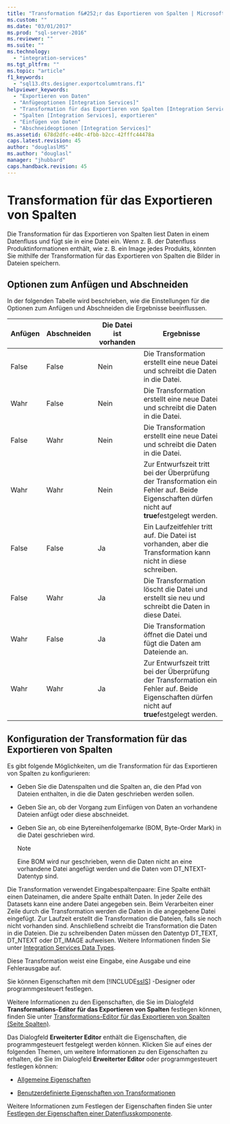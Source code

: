 ```yaml
---
title: "Transformation f&#252;r das Exportieren von Spalten | Microsoft Docs"
ms.custom: ""
ms.date: "03/01/2017"
ms.prod: "sql-server-2016"
ms.reviewer: ""
ms.suite: ""
ms.technology: 
  - "integration-services"
ms.tgt_pltfrm: ""
ms.topic: "article"
f1_keywords: 
  - "sql13.dts.designer.exportcolumntrans.f1"
helpviewer_keywords: 
  - "Exportieren von Daten"
  - "Anfügeoptionen [Integration Services]"
  - "Transformation für das Exportieren von Spalten [Integration Services]"
  - "Spalten [Integration Services], exportieren"
  - "Einfügen von Daten"
  - "Abschneideoptionen [Integration Services]"
ms.assetid: 678d2dfc-e40c-4fbb-b2cc-42fffc44478a
caps.latest.revision: 45
author: "douglaslMS"
ms.author: "douglasl"
manager: "jhubbard"
caps.handback.revision: 45
---
```

# Transformation f&#252;r das Exportieren von Spalten
  Die Transformation für das Exportieren von Spalten liest Daten in einem Datenfluss und fügt sie in eine Datei ein. Wenn z. B. der Datenfluss Produktinformationen enthält, wie z. B. ein Image jedes Produkts, könnten Sie mithilfe der Transformation für das Exportieren von Spalten die Bilder in Dateien speichern.  
  
## Optionen zum Anfügen und Abschneiden  
 In der folgenden Tabelle wird beschrieben, wie die Einstellungen für die Optionen zum Anfügen und Abschneiden die Ergebnisse beeinflussen.  
  
|Anfügen|Abschneiden|Die Datei ist vorhanden|Ergebnisse|  
|------------|--------------|-----------------|-------------|  
|False|False|Nein|Die Transformation erstellt eine neue Datei und schreibt die Daten in die Datei.|  
|Wahr|False|Nein|Die Transformation erstellt eine neue Datei und schreibt die Daten in die Datei.|  
|False|Wahr|Nein|Die Transformation erstellt eine neue Datei und schreibt die Daten in die Datei.|  
|Wahr|Wahr|Nein|Zur Entwurfszeit tritt bei der Überprüfung der Transformation ein Fehler auf. Beide Eigenschaften dürfen nicht auf **true**festgelegt werden.|  
|False|False|Ja|Ein Laufzeitfehler tritt auf. Die Datei ist vorhanden, aber die Transformation kann nicht in diese schreiben.|  
|False|Wahr|Ja|Die Transformation löscht die Datei und erstellt sie neu und schreibt die Daten in diese Datei.|  
|Wahr|False|Ja|Die Transformation öffnet die Datei und fügt die Daten am Dateiende an.|  
|Wahr|Wahr|Ja|Zur Entwurfszeit tritt bei der Überprüfung der Transformation ein Fehler auf. Beide Eigenschaften dürfen nicht auf **true**festgelegt werden.|  
  
## Konfiguration der Transformation für das Exportieren von Spalten  
 Es gibt folgende Möglichkeiten, um die Transformation für das Exportieren von Spalten zu konfigurieren:  
  
-   Geben Sie die Datenspalten und die Spalten an, die den Pfad von Dateien enthalten, in die die Daten geschrieben werden sollen.  
  
-   Geben Sie an, ob der Vorgang zum Einfügen von Daten an vorhandene Dateien anfügt oder diese abschneidet.  
  
-   Geben Sie an, ob eine Bytereihenfolgemarke (BOM, Byte-Order Mark) in die Datei geschrieben wird.  
  
    > [!NOTE]  
    >  Eine BOM wird nur geschrieben, wenn die Daten nicht an eine vorhandene Datei angefügt werden und die Daten vom DT_NTEXT-Datentyp sind.  
  
 Die Transformation verwendet Eingabespaltenpaare: Eine Spalte enthält einen Dateinamen, die andere Spalte enthält Daten. In jeder Zeile des Datasets kann eine andere Datei angegeben sein. Beim Verarbeiten einer Zeile durch die Transformation werden die Daten in die angegebene Datei eingefügt. Zur Laufzeit erstellt die Transformation die Dateien, falls sie noch nicht vorhanden sind. Anschließend schreibt die Transformation die Daten in die Dateien. Die zu schreibenden Daten müssen den Datentyp DT_TEXT, DT_NTEXT oder DT_IMAGE aufweisen. Weitere Informationen finden Sie unter [Integration Services Data Types](../../../integration-services/data-flow/integration-services-data-types.md).  
  
 Diese Transformation weist eine Eingabe, eine Ausgabe und eine Fehlerausgabe auf.  
  
 Sie können Eigenschaften mit dem [!INCLUDE[ssIS](../../../includes/ssis-md.md)] -Designer oder programmgesteuert festlegen.  
  
 Weitere Informationen zu den Eigenschaften, die Sie im Dialogfeld **Transformations-Editor für das Exportieren von Spalten** festlegen können, finden Sie unter [Transformations-Editor für das Exportieren von Spalten &#40;Seite Spalten&#41;](../../../integration-services/data-flow/transformations/export-column-transformation-editor-columns-page.md).  
  
 Das Dialogfeld **Erweiterter Editor** enthält die Eigenschaften, die programmgesteuert festgelegt werden können. Klicken Sie auf eines der folgenden Themen, um weitere Informationen zu den Eigenschaften zu erhalten, die Sie im Dialogfeld **Erweiterter Editor** oder programmgesteuert festlegen können:  
  
-   [Allgemeine Eigenschaften](../Topic/Common%20Properties.md)  
  
-   [Benutzerdefinierte Eigenschaften von Transformationen](../../../integration-services/data-flow/transformations/transformation-custom-properties.md)  
  
 Weitere Informationen zum Festlegen der Eigenschaften finden Sie unter [Festlegen der Eigenschaften einer Datenflusskomponente](../../../integration-services/data-flow/set-the-properties-of-a-data-flow-component.md).  
  
  